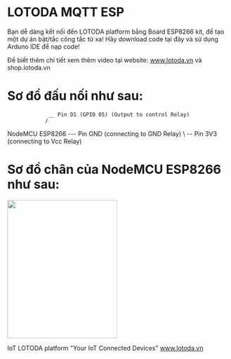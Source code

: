 LOTODA MQTT ESP
========================
Bạn dễ dàng kết nối đến LOTODA platform bằng Board ESP8266 kit, để tạo một dự án bật/tắc công tắc từ xa!
Hãy download code tại đây và sử dụng Arduno IDE để nạp code!

Để biết thêm chi tiết xem thêm video tại website: www.lotoda.vn và shop.lotoda.vn

Sơ đồ đấu nối như sau:
========================
                 __ Pin D1 (GPIO 05) (Output to control Relay)
                /
NodeMCU ESP8266 --- Pin GND (connecting to GND Relay)
                \ 
                 -- Pin 3V3 (connecting to Vcc Relay)

Sơ đồ chân của NodeMCU ESP8266 như sau:
=======================================
                 
<img src="https://github.com/lotoda/Lotoda-Mqtt-Esp/blob/master/nodemcudevkit_v1-0_io.jpg" width="250" height="315"/>


IoT LOTODA platform
"Your IoT Connected Devices"
www.lotoda.vn

